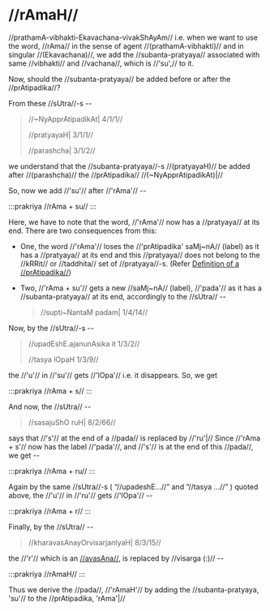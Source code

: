 # //rAmaH//

//prathamA-vibhakti-Ekavachana-vivakShAyAm// i.e. when we want to use
the word, //rAma// in the sense of agent //(prathamA-vibhakti)// and in
singular //(Ekavachana)//, we add the //subanta-pratyaya// associated
with same //vibhakti// and //vachana//, which is //'su',// to it.

Now, should the //subanta-pratyaya// be added before or after the
//prAtipadika//?

From these //sUtra//-s --

> //~NyApprAtipadikAt| 4/1/1//
>
> //pratyayaH| 3/1/1//
>
> //parashcha| 3/1/2//

we understand that the //subanta-pratyaya//-s //(pratyayaH)// be added
after //(parashcha)// the //prAtipadika// //(~NyApprAtipadikAt)|//

So, now we add //'su'// after //'rAma'// --

:::prakriya
//rAma + su//
:::

Here, we have to note that the word, //'rAma'// now has a //pratyaya//
at its end. There are two consequences from this:

- One, the word //'rAma'// loses the //'prAtipadika' saMj~nA//
  (label) as it has a //pratyaya// at its end and this //pratyaya//
  does not belong to the //kRRit// or //taddhita// set of
  //pratyaya//-s. (Refer [Definition of a //prAtipadika//](#/lsk/subanta/general/praatipadika/#ha-The-Definition-of-prAtipadika))

- Two, //'rAma + su'// gets a new //saMj~nA// (label), //'pada'// as
  it has a //subanta-pratyaya// at its end, accordingly to the
  //sUtra// --

  > //supti~NantaM padam| 1/4/14//

Now, by the //sUtra//-s --

> //upadEshE.ajanunAsika it 1/3/2//
>
> //tasya lOpaH 1/3/9//

the //'u'// in //'su'// gets //'lOpa'// i.e. it disappears. So, we get

:::prakriya
//rAma + s//
:::

And now, the //sUtra// --

> //sasajuShO ruH| 8/2/66//

says that //'s'// at the end of a //pada// is replaced by //'ru'|//
Since //'rAma + s'// now has the label //'pada'//, and //'s'// is at
the end of this //pada//, we get --

:::prakriya
//rAma + ru//
:::

Again by the same //sUtra//-s ( “//upadeshE...//” and “//tasya ...//” )
quoted above, the //'u'// in //'ru'// gets //'lOpa'// --

:::prakriya
//rAma + r//
:::

Finally, by the //sUtra// --

> //kharavasAnayOrvisarjanIyaH| 8/3/15//

the //'r'// which is an
[//avasAna//](#/lsk/subanta/general/avasana), is replaced by
//visarga (:)// --

:::prakriya
//rAmaH//
:::

Thus we derive the //pada//, //'rAmaH'// by adding the
//subanta-pratyaya, 'su'// to the //prAtipadika, 'rAma'|//
<!--stackedit_data:
eyJoaXN0b3J5IjpbNzU0NjUyNTEwXX0=
-->
